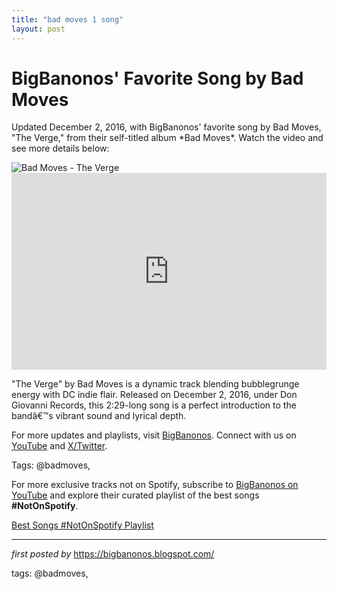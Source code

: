 ```yaml
---
title: "bad moves 1 song"
layout: post
---
```

<!-- Post Title -->
<h1 >BigBanonos' Favorite Song by Bad Moves</h1> <!-- Introductory Text -->
<p >Updated December 2, 2016, with BigBanonos' favorite song by Bad Moves, "The Verge," from their self-titled album *Bad Moves*. Watch the video and see more details below:</p> <!-- Featured Image -->
<div > <img src="https://f4.bcbits.com/img/0013008432_10.jpg" alt="Bad Moves - The Verge" />
</div> <!-- YouTube Video Embed -->
<div > <iframe width="100%" height="315" src="https://www.youtube.com/embed/Cr7df9eRoQk" title="Bad Moves - "The Verge" | Music Video" frameborder="0" allow="accelerometer; autoplay; clipboard-write; encrypted-media; gyroscope; picture-in-picture; web-share" referrerpolicy="strict-origin-when-cross-origin" allowfullscreen></iframe>
</div> <!-- Song Information -->
<div > <p>"The Verge" by Bad Moves is a dynamic track blending bubblegrunge energy with DC indie flair. Released on December 2, 2016, under Don Giovanni Records, this 2:29-long song is a perfect introduction to the bandâ€™s vibrant sound and lyrical depth.</p>
</div> <!-- Footer Links -->
<div > <p>For more updates and playlists, visit <a href="https://bigbanonos.blogspot.com/" target="_blank">BigBanonos</a>. Connect with us on <a href="https://www.youtube.com/@BigBanonos" target="_blank">YouTube</a> and <a href="https://x.com/bigbanonos" target="_blank">X/Twitter</a>.</p>
</div> <!-- Tags -->
<p >Tags: @badmoves,</p>


<!--Subscribe and Playlist Links-->
<div>
    <p>For more exclusive tracks not on Spotify, subscribe to <a href="https://www.youtube.com/@BigBanonos" target="_blank">BigBanonos on YouTube</a> and explore their curated playlist of the best songs <strong>#NotOnSpotify</strong>.</p>
    <p><a href="https://www.youtube.com/playlist?list=PLtuNtuTatqI0kFahUCbtbfenC_ET5O_tr" target="_blank">Best Songs #NotOnSpotify Playlist<br /></a></p></div>

<hr />

<p><em>first posted by</em> <a href="https://bigbanonos.blogspot.com/" rel="noopener" target="_new">https://bigbanonos.blogspot.com/</a></p>

<p>tags: @badmoves,</p>
